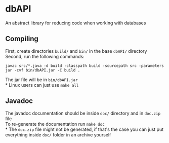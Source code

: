 # dbAPI
An abstract library for reducing code when working with databases

## Compiling
First, create directories `build/` and `bin/` in the base `dbAPI/` directory <br/>
Second, run the following commands:
```
javac src/*.java -d build -classpath build -sourcepath src -parameters
jar -cvf bin/dbAPI.jar -C build .
```
The jar file will be in `bin/dbAPI.jar` <br/>
\* Linux users can just use `make all` <br/>

## Javadoc
The javadoc documentation should be inside `doc/` directory and in `doc.zip` file <br>
To re-generate the documentation run `make doc` <br/>
\* The `doc.zip` file might not be generated, if that's the case you can just put everything inside `doc/` folder in an archive yourself
